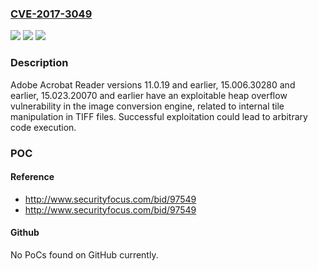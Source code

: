 ### [CVE-2017-3049](https://cve.mitre.org/cgi-bin/cvename.cgi?name=CVE-2017-3049)
![](https://img.shields.io/static/v1?label=Product&message=Adobe%20Acrobat%20Reader%2011.0.19%20and%20earlier%2C%2015.006.30280%20and%20earlier%2C%2015.023.20070%20and%20earlier.&color=blue)
![](https://img.shields.io/static/v1?label=Version&message=n%2Fa&color=blue)
![](https://img.shields.io/static/v1?label=Vulnerability&message=Heap%20Overflow&color=brighgreen)

### Description

Adobe Acrobat Reader versions 11.0.19 and earlier, 15.006.30280 and earlier, 15.023.20070 and earlier have an exploitable heap overflow vulnerability in the image conversion engine, related to internal tile manipulation in TIFF files. Successful exploitation could lead to arbitrary code execution.

### POC

#### Reference
- http://www.securityfocus.com/bid/97549
- http://www.securityfocus.com/bid/97549

#### Github
No PoCs found on GitHub currently.

